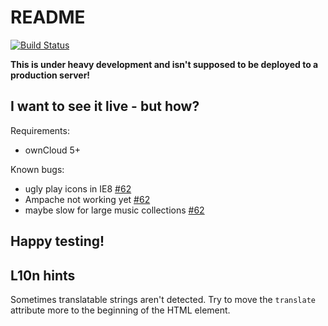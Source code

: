 README
======

[![Build Status](https://secure.travis-ci.org/owncloud/music.png)](http://travis-ci.org/owncloud/music)

**This is under heavy development and isn't supposed to be deployed to a production server!**

I want to see it live - but how?
--------------------------------

Requirements:

 * ownCloud 5+

Known bugs:

 * ugly play icons in IE8 [#62](https://github.com/owncloud/music/issues/62)
 * Ampache not working yet [#62](https://github.com/owncloud/music/issues/62)
 * maybe slow for large music collections [#62](https://github.com/owncloud/music/issues/62)

Happy testing!
--------------

L10n hints
----------

Sometimes translatable strings aren't detected. Try to move the `translate` attribute
more to the beginning of the HTML element.
